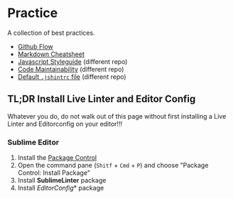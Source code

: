 # Practice

A collection of best practices.

* [Github Flow](https://github.com/thanpolas/Practice/blob/master/Git-Flow.md)
* [Markdown Cheatsheet](https://github.com/thanpolas/Practice/blob/master/Markdown-Cheatsheet.md)
* [Javascript Styleguide](https://github.com/thanpolas/javascript#javascript-style-guide-) (different repo)
* [Code Maintainability](https://github.com/thanpolas/javascript/blob/master/maintainability.md) (different repo)
* [Default `.jshintrc` file](https://github.com/thanpolas/javascript/blob/master/maintainability.md) (different repo)

## TL;DR Install Live Linter and Editor Config

Whatever you do, do not walk out of this page without first installing a Live Linter and Editorconfig on your editor!!!

### Sublime Editor

1. Install the [Package Control](https://sublime.wbond.net/installation)
1. Open the command pane (`Shitf` + `Cmd` + `P`) and choose "Package Control: Install Package"
1. Install **SublimeLinter** package
1. Install *EditorConfig** package
